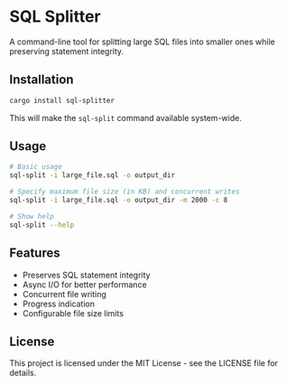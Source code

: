 # SQL Splitter

A command-line tool for splitting large SQL files into smaller ones while preserving statement integrity.

## Installation

```bash
cargo install sql-splitter
```

This will make the `sql-split` command available system-wide.

## Usage

```bash
# Basic usage
sql-split -i large_file.sql -o output_dir

# Specify maximum file size (in KB) and concurrent writes
sql-split -i large_file.sql -o output_dir -m 2000 -c 8

# Show help
sql-split --help
```

## Features

- Preserves SQL statement integrity
- Async I/O for better performance
- Concurrent file writing
- Progress indication
- Configurable file size limits

## License

This project is licensed under the MIT License - see the LICENSE file for details.